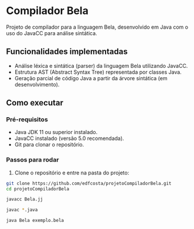 # Compilador Bela

Projeto de compilador para a linguagem Bela, desenvolvido em Java com o uso do JavaCC para análise sintática.

## Funcionalidades implementadas

- Análise léxica e sintática (parser) da linguagem Bela utilizando JavaCC.
- Estrutura AST (Abstract Syntax Tree) representada por classes Java.
- Geração parcial de código Java a partir da árvore sintática (em desenvolvimento).

## Como executar

### Pré-requisitos

- Java JDK 11 ou superior instalado.
- JavaCC instalado (versão 5.0 recomendada).
- Git para clonar o repositório.

### Passos para rodar

1. Clone o repositório e entre na pasta do projeto:

```bash
git clone https://github.com/edfcosta/projetoCompiladorBela.git
cd projetoCompiladorBela

javacc Bela.jj

javac *.java

java Bela exemplo.bela
